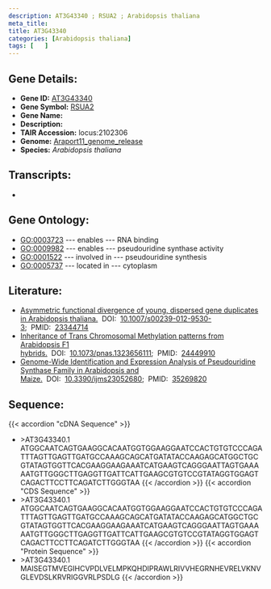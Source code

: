 ```yaml
---
description: AT3G43340 ; RSUA2 ; Arabidopsis thaliana
meta_title:
title: AT3G43340
categories: [Arabidopsis thaliana]
tags: [   ]
---
```


## Gene Details:
- **Gene ID:** [AT3G43340](https://www.arabidopsis.org/locus?name=AT3G43340)
- **Gene Symbol:** <u>RSUA2</u>
- **Gene Name:** 
- **Description:**   
- **TAIR Accession:** locus:2102306
- **Genome:** [Araport11_genome_release](https://www.arabidopsis.org/download/list?dir=Genes%2FAraport11_genome_release)
- **Species:** *Arabidopsis thaliana*

## Transcripts:
   -  [](https://www.arabidopsis.org/gene?name=)
## Gene Ontology:
   - [GO:0003723](https://amigo.geneontology.org/amigo/term/GO:0003723)&nbsp;---&nbsp;enables&nbsp;---&nbsp;RNA binding
   - [GO:0009982](https://amigo.geneontology.org/amigo/term/GO:0009982)&nbsp;---&nbsp;enables&nbsp;---&nbsp;pseudouridine synthase activity
   - [GO:0001522](https://amigo.geneontology.org/amigo/term/GO:0001522)&nbsp;---&nbsp;involved in&nbsp;---&nbsp;pseudouridine synthesis
   - [GO:0005737](https://amigo.geneontology.org/amigo/term/GO:0005737)&nbsp;---&nbsp;located in&nbsp;---&nbsp;cytoplasm
## Literature:
   - [Asymmetric functional divergence of young, dispersed gene duplicates in  Arabidopsis thaliana.](https://www.doi.org/10.1007/s00239-012-9530-3)&nbsp;&nbsp;DOI:&nbsp;&nbsp;[10.1007/s00239-012-9530-3](https://www.doi.org/10.1007/s00239-012-9530-3);&nbsp;&nbsp;PMID:&nbsp;&nbsp;[23344714](https://pubmed.ncbi.nlm.nih.gov/23344714/)
   - [Inheritance of Trans Chromosomal Methylation patterns from Arabidopsis F1  hybrids.](https://www.doi.org/10.1073/pnas.1323656111)&nbsp;&nbsp;DOI:&nbsp;&nbsp;[10.1073/pnas.1323656111](https://www.doi.org/10.1073/pnas.1323656111);&nbsp;&nbsp;PMID:&nbsp;&nbsp;[24449910](https://pubmed.ncbi.nlm.nih.gov/24449910/)
   - [Genome-Wide Identification and Expression Analysis of Pseudouridine Synthase  Family in Arabidopsis and Maize.](https://www.doi.org/10.3390/ijms23052680)&nbsp;&nbsp;DOI:&nbsp;&nbsp;[10.3390/ijms23052680](https://www.doi.org/10.3390/ijms23052680);&nbsp;&nbsp;PMID:&nbsp;&nbsp;[35269820](https://pubmed.ncbi.nlm.nih.gov/35269820/)
## Sequence:
{{< accordion "cDNA Sequence" >}}
- \>AT3G43340.1
ATGGCAATCAGTGAAGGCACAATGGTGGAAGGAATCCACTGTGTCCCAGATTTAGTTGAGTTGATGCCAAAGCAGCATGATATACCAAGAGCATGGCTGCGTATAGTGGTTCACGAAGGAAGAAATCATGAAGTCAGGGAATTAGTGAAAAATGTTGGGCTTGAGGTTGATTCATTGAAGCGTGTCCGTATAGGTGGAGTCAGACTTCCTTCAGATCTTGGGTAA
{{< /accordion >}}
{{< accordion "CDS Sequence" >}}
- \>AT3G43340.1
ATGGCAATCAGTGAAGGCACAATGGTGGAAGGAATCCACTGTGTCCCAGATTTAGTTGAGTTGATGCCAAAGCAGCATGATATACCAAGAGCATGGCTGCGTATAGTGGTTCACGAAGGAAGAAATCATGAAGTCAGGGAATTAGTGAAAAATGTTGGGCTTGAGGTTGATTCATTGAAGCGTGTCCGTATAGGTGGAGTCAGACTTCCTTCAGATCTTGGGTAA
{{< /accordion >}}
{{< accordion "Protein Sequence" >}}
- \>AT3G43340.1
MAISEGTMVEGIHCVPDLVELMPKQHDIPRAWLRIVVHEGRNHEVRELVKNVGLEVDSLKRVRIGGVRLPSDLG
{{< /accordion >}}
